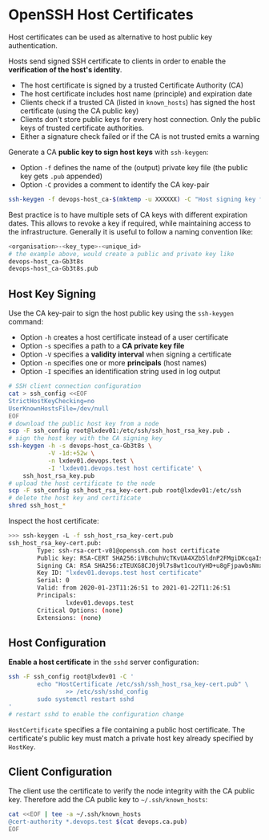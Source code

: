 # OpenSSH Host Certificates

Host certificates can be used as alternative to host public key authentication.

Hosts send signed SSH certificate to clients in order to enable the
**verification of the host's identity**. 

* The host certificate is signed by a trusted Certificate Authority (CA)
* The host certificate includes host name (principle) and expiration date
* Clients check if a trusted CA (listed in `known_hosts`) has signed the
  host certificate (using the CA public key)
* Clients don't store public keys for every host connection. Only the public
  keys of trusted certificate authorities.
* Either a signature check failed or if the CA is not trusted emits a warning 

Generate a CA **public key to sign host keys** with `ssh-keygen`:

* Option `-f` defines the name of the (output) private key file (the public key
  gets `.pub` appended) 
* Option `-C` provides a comment to identify the CA key-pair

```bash
ssh-keygen -f devops-host_ca-$(mktemp -u XXXXXX) -C "Host signing key for DevOps"
```

Best practice is to have multiple sets of CA keys with different expiration
dates. This allows to revoke a key if required, while maintaining access to the
infrastructure. Generally it is useful to follow a naming convention like:

```bash
<organisation>-<key_type>-<unique_id>
# the example above, would create a public and private key like
devops-host_ca-Gb3t8s
devops-host_ca-Gb3t8s.pub

```

## Host Key Signing

Use the CA key-pair to sign the host public key using the `ssh-keygen` command:

* Option `-h` creates a host certificate instead of a user certificate
* Option `-s` specifies a path to a **CA private key file**
* Option `-V` specifies a **validity interval** when signing a certificate
* Option `-n` specifies one or more **principals** (host names)
* Option `-I` specifies an identification string used in log output

```bash
# SSH client connection configuration
cat > ssh_config <<EOF
StrictHostKeyChecking=no
UserKnownHostsFile=/dev/null
EOF
# download the public host key from a node
scp -F ssh_config root@lxdev01:/etc/ssh/ssh_host_rsa_key.pub .
# sign the host key with the CA signing key
ssh-keygen -h -s devops-host_ca-Gb3t8s \
           -V -1d:+52w \
           -n lxdev01.devops.test \
           -I 'lxdev01.devops.test host certificate' \
    ssh_host_rsa_key.pub
# upload the host certificate to the node
scp -F ssh_config ssh_host_rsa_key-cert.pub root@lxdev01:/etc/ssh
# delete the host key and certificate
shred ssh_host_*
```

Inspect the host certificate:

```bash
>>> ssh-keygen -L -f ssh_host_rsa_key-cert.pub
ssh_host_rsa_key-cert.pub:
        Type: ssh-rsa-cert-v01@openssh.com host certificate
        Public key: RSA-CERT SHA256:iVBchuhVcTKvUA4XZb5ldnP2FMgiDKcqaIsWCq9ChIQ
        Signing CA: RSA SHA256:zTEUXG8CJ0j9l7s8wt1couYyHD+u8gFjpawbsNmxoFk
        Key ID: "lxdev01.devops.test host certificate"
        Serial: 0
        Valid: from 2020-01-23T11:26:51 to 2021-01-22T11:26:51
        Principals:
                lxdev01.devops.test
        Critical Options: (none)
        Extensions: (none)
```

## Host Configuration

**Enable a host certificate** in the `sshd` server configuration:

```bash
ssh -F ssh_config root@lxdev01 -C '
        echo "HostCertificate /etc/ssh/ssh_host_rsa_key-cert.pub" \
                >> /etc/ssh/sshd_config
        sudo systemctl restart sshd
'
# restart sshd to enable the configuration change
```

`HostCertificate` specifies a file containing a public host certificate. 
The certificate's public key must match a private host key already specified 
by `HostKey`.

## Client Configuration

The client use the certificate to verify the node integrity with the CA public
key. Therefore add the CA public key to `~/.ssh/known_hosts`:

```bash
cat <<EOF | tee -a ~/.ssh/known_hosts
@cert-authority *.devops.test $(cat devops.ca.pub)
EOF
```

